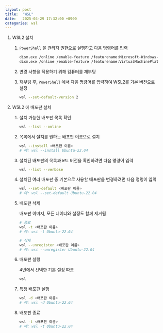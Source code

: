 ```yaml
---
layout: post
title:  "WSL"
date:   2025-04-29 17:32:00 +0900
categories: wsl
---
```

1. WSL2 설치

	1. `PowerShell` 을 관리자 권한으로 실행하고 다음 명령어를 입력

		```bash
		dism.exe /online /enable-feature /featurename:Microsoft-Windows-Subsystem-Linux /all /norestart
		dism.exe /online /enable-feature /featurename:VirtualMachinePlatform /all /norestart
		```

	2. 변경 사항을 적용하기 위해 컴퓨터를 재부팅

	3. 재부팅 후, `PowerShell` 에서 다음 명령어를 입력하여 WSL2를 기본 버전으로 설정

		```bash
		wsl --set-default-version 2
		```

2. WSL2 에 배포판 설치

	1. 설치 가능한 배포판 목록 확인

		```bash
		wsl --list --online
		```

	2. 목록에서 설치를 원하는 배포판 이름으로 설치

		```bash
		wsl --install <배포판 이름>
		# 예: wsl --install Ubuntu-22.04
		```

	3. 설치된 배포판의 목록과 `WSL` 버전을 확인하려면 다음 명령어 입력

		```bash
		wsl --list --verbose
		```

	4. 설치된 여러 배포판 중 기본으로 사용할 배포판을 변경하려면 다음 명령어 입력

		```bash
		wsl --set-default <배포판 이름>
		# 예: wsl --set-default Ubuntu-22.04
		```

	5. 배포판 삭제

		배포판 이미지, 모든 데이터와 설정도 함께 제거됨  

		```bash
		# 종료
		wsl -t <배포판 이름>
		# 예: wsl -t Ubuntu-22.04

		# 삭제
		wsl --unregister <배포판 이름>
		# 예: wsl --unregister Ubuntu-22.04
		```

	6. 배포판 실행

		4번에서 선택한 기본 설정 따름  

		```bash
		wsl
		```

	7. 특정 배포판 실행

		```bash
		wsl -d <배포판 이름>
		# 예: wsl -d Ubuntu-22.04
		```

	8. 배포판 종료 

		```bash
		wsl -t <배포판 이름>
		# 예: wsl -t Ubuntu-22.04
		```